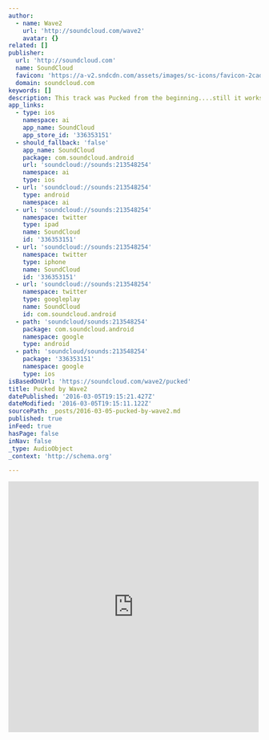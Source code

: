 ```yaml
---
author:
  - name: Wave2
    url: 'http://soundcloud.com/wave2'
    avatar: {}
related: []
publisher:
  url: 'http://soundcloud.com'
  name: SoundCloud
  favicon: 'https://a-v2.sndcdn.com/assets/images/sc-icons/favicon-2cadd14b.ico'
  domain: soundcloud.com
keywords: []
description: This track was Pucked from the beginning....still it works in parts....kinda.
app_links:
  - type: ios
    namespace: ai
    app_name: SoundCloud
    app_store_id: '336353151'
  - should_fallback: 'false'
    app_name: SoundCloud
    package: com.soundcloud.android
    url: 'soundcloud://sounds:213548254'
    namespace: ai
    type: ios
  - url: 'soundcloud://sounds:213548254'
    type: android
    namespace: ai
  - url: 'soundcloud://sounds:213548254'
    namespace: twitter
    type: ipad
    name: SoundCloud
    id: '336353151'
  - url: 'soundcloud://sounds:213548254'
    namespace: twitter
    type: iphone
    name: SoundCloud
    id: '336353151'
  - url: 'soundcloud://sounds:213548254'
    namespace: twitter
    type: googleplay
    name: SoundCloud
    id: com.soundcloud.android
  - path: 'soundcloud/sounds:213548254'
    package: com.soundcloud.android
    namespace: google
    type: android
  - path: 'soundcloud/sounds:213548254'
    package: '336353151'
    namespace: google
    type: ios
isBasedOnUrl: 'https://soundcloud.com/wave2/pucked'
title: Pucked by Wave2
datePublished: '2016-03-05T19:15:21.427Z'
dateModified: '2016-03-05T19:15:11.122Z'
sourcePath: _posts/2016-03-05-pucked-by-wave2.md
published: true
inFeed: true
hasPage: false
inNav: false
_type: AudioObject
_context: 'http://schema.org'

---
```

<iframe src="https://cdn.embedly.com/widgets/media.html?src=https%3A%2F%2Fw.soundcloud.com%2Fplayer%2F%3Fvisual%3Dtrue%26url%3Dhttp%253A%252F%252Fapi.soundcloud.com%252Ftracks%252F213548254%26show_artwork%3Dtrue&amp;url=https%3A%2F%2Fsoundcloud.com%2Fwave2%2Fpucked&amp;image=http%3A%2F%2Fi1.sndcdn.com%2Fartworks-000122431995-9fz19r-t500x500.jpg&amp;key=b7d04c9b404c499eba89ee7072e1c4f7&amp;type=text%2Fhtml&amp;schema=soundcloud" width="500" height="500" scrolling="no" frameborder="0" allowfullscreen="allowfullscreen" style=""></iframe>